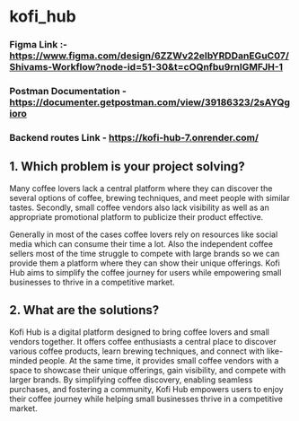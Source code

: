 # kofi_hub

### Figma Link :- **https://www.figma.com/design/6ZZWv22eIbYRDDanEGuC07/Shivams-Workflow?node-id=51-30&t=cOQnfbu9rnlGMFJH-1**

### Postman Documentation - https://documenter.getpostman.com/view/39186323/2sAYQgioro

### Backend routes Link - https://kofi-hub-7.onrender.com/

## 1. Which problem is your project solving?
Many coffee lovers lack a central platform where they can discover the several options of coffee, brewing techniques, and meet people with similar tastes. Secondly, small coffee vendors also lack visibility as well as an appropriate promotional platform to publicize their product effective.

Generally in most of the cases coffee lovers rely on resources like social media which can consume their time a lot. Also the independent coffee sellers  most of the time struggle to compete with large brands so we can provide them a platform where they can show their unique offerings. Kofi Hub aims to simplify the coffee journey for users while empowering small businesses to thrive in a competitive market.

## 2. What are the solutions?
Kofi Hub is a digital platform designed to bring coffee lovers and small vendors together. It offers coffee enthusiasts a central place to discover various coffee products, learn brewing techniques, and connect with like-minded people. At the same time, it provides small coffee vendors with a space to showcase their unique offerings, gain visibility, and compete with larger brands. By simplifying coffee discovery, enabling seamless purchases, and fostering a community, Kofi Hub empowers users to enjoy their coffee journey while helping small businesses thrive in a competitive market.